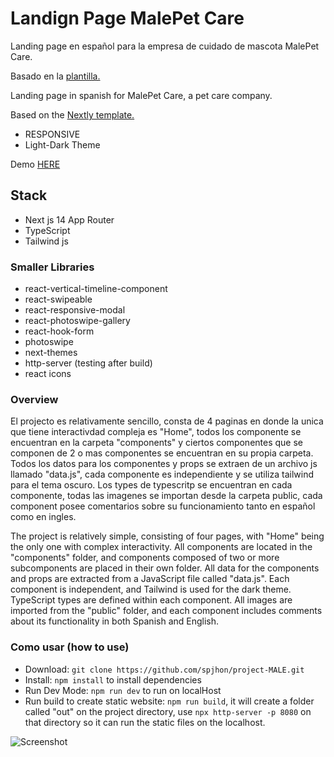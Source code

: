 # Landign Page MalePet Care

Landing page en español para la empresa de cuidado de mascota MalePet Care.

Basado en la [plantilla.](https://github.com/web3templates/nextly-template)

Landing page in spanish for MalePet Care, a pet care company.

Based on the [Nextly template.](https://github.com/web3templates/nextly-template)

- RESPONSIVE
- Light-Dark Theme

Demo [HERE](https://spjhon.github.io/project-MALE/)

## Stack

- Next js 14 App Router
- TypeScript
- Tailwind js

### Smaller Libraries

- react-vertical-timeline-component
- react-swipeable
- react-responsive-modal
- react-photoswipe-gallery
- react-hook-form
- photoswipe
- next-themes
- http-server (testing after build)
- react icons

### Overview

El projecto es relativamente sencillo, consta de 4 paginas en donde la unica que tiene interactivdad compleja es "Home", todos los componente se encuentran en la carpeta "components" y ciertos componentes que se componen de 2 o mas componentes se encuentran en su propia carpeta. Todos los datos para los componentes y props se extraen de un archivo js llamado "data.js", cada componente es independiente y se utiliza tailwind para el tema oscuro. Los types de typescritp se encuentran en cada componente, todas las imagenes se importan desde la carpeta public, cada component posee comentarios sobre su funcionamiento tanto en español como en ingles.

The project is relatively simple, consisting of four pages, with "Home" being the only one with complex interactivity. All components are located in the "components" folder, and components composed of two or more subcomponents are placed in their own folder. All data for the components and props are extracted from a JavaScript file called "data.js". Each component is independent, and Tailwind is used for the dark theme. TypeScript types are defined within each component. All images are imported from the "public" folder, and each component includes comments about its functionality in both Spanish and English.

### Como usar (how to use)

- Download: `git clone https://github.com/spjhon/project-MALE.git`
- Install: `npm install` to install dependencies
- Run Dev Mode: `npm run dev` to run on localHost
- Run build to create static website: `npm run build`, it will create a folder called "out" on the project directory, use `npx http-server -p 8080` on that directory so it can run the static files on the localhost.

![Screenshot](/public/screencapture-spjhon-github-io-project-MALE-2024-08-20-15_44_07.png)
